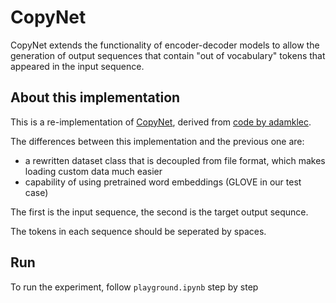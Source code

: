 # CopyNet

CopyNet extends the functionality of encoder-decoder models to allow the generation
of output sequences that contain "out of vocabulary" tokens that appeared in the input sequence.

## About this implementation

This is a re-implementation of [CopyNet](https://arxiv.org/abs/1603.06393), derived from [code by adamklec](https://github.com/adamklec/copynet).

The differences between this implementation and the previous one are:
- a rewritten dataset class that is decoupled from file format, which makes loading custom data much easier
- capability of using pretrained word embeddings (GLOVE in our test case)

The first is the input sequence, the second is the target output sequnce.

The tokens in each sequence should be seperated by spaces.

## Run
To run the experiment, follow ```playground.ipynb``` step by step
